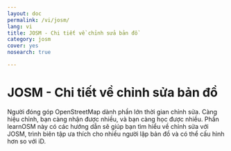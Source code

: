 ```yaml
---
layout: doc
permalink: /vi/josm/
lang: vi
title: JOSM - Chi tiết về chỉnh sửa bản đồ
category: josm
cover: yes
nosearch: true

---
```


JOSM - Chi tiết về chỉnh sửa bản đồ
================


Người đóng góp OpenStreetMap dành phần lớn thời gian chỉnh sửa.
Càng hiệu chỉnh, bạn càng nhận được nhiều, và bạn càng học được nhiều.
Phần learnOSM này có các hướng dẫn sẽ giúp bạn tìm hiểu về chỉnh sửa với JOSM, trình biên tập ưa thích cho nhiều người lập bản đồ và có thể cấu hình hơn so với iD.